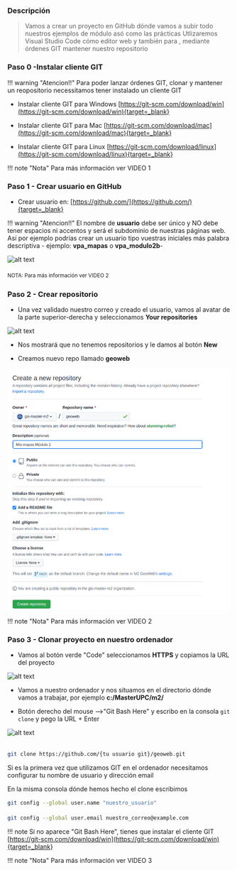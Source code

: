  
### Descripción
>Vamos a crear un proyecto en GitHub dónde vamos a subir todo nuestros ejemplos de módulo asó como las prácticas
>Utlizaremos Visual Studio Code cómo editor web y también para , mediante órdenes GIT mantener nuestro repositorio


### Paso 0 -Instalar cliente GIT

!!! warning "Atencion!!"
    Para poder lanzar órdenes GIT, clonar y mantener un reopositorio necessitamos tener instalado un cliente GIT 

* Instalar cliente GIT para Windows [https://git-scm.com/download/win](https://git-scm.com/download/win){target=_blank}

* Instalar cliente GIT para Mac [https://git-scm.com/download/mac](https://git-scm.com/download/mac){target=_blank}

* Instalar cliente GIT para Linux [https://git-scm.com/download/linux](https://git-scm.com/download/linux){target=_blank}

!!! note "Nota"
    Para más información ver VIDEO 1

 
### Paso 1 - Crear usuario en GitHub

* Crear usuario en: [https://github.com/](https://github.com/){target=_blank}

!!! warning "Atencion!!"
    El nombre de **usuario** debe ser único y NO debe tener espacios ni accentos y será el subdominio de nuestras páginas web.
    Así por ejemplo podrías crear un usuario tipo vuestras iniciales más palabra descriptiva - ejemplo: **vpa_mapas** o **vpa_modulo2b**-

![alt text](img/github-user.png "user github")

<sub> NOTA: Para más información ver VIDEO 2 <sub>

### Paso 2 - Crear repositorio

* Una vez validado nuestro correo y creado el usuario, vamos al avatar de la parte superior-derecha y seleccionamos **Your repositories**

![alt text](img/github-repo.png "github")

* Nos mostrará que no tenemos repositorios y le damos al botón **New**

* Creamos nuevo repo llamado **geoweb**

![alt text](img/github-pas2.png "github")

!!! note "Nota"
    Para más información ver VIDEO 2

### Paso 3 - Clonar proyecto en nuestro ordenador

* Vamos al botón verde "Code" seleccionamos **HTTPS** y copiamos la URL del proyecto


![alt text](img/github-pas3.png "github")

* Vamos a nuestro ordenador y nos situamos en el directorio dónde vamos a trabajar, por ejemplo **c:/MasterUPC/m2/**

* Botón derecho del mouse -->"Git Bash Here" y escribo en la consola ```git clone``` y pego la URL + Enter

![alt text](img/github-clone.png "github")


```sh

git clone https://github.com/{tu usuario git}/geoweb.git

```

Si es la primera vez que utilizamos GIT en el ordenador necesitamos configurar tu nombre de usuario y dirección email

En la misma consola dónde hemos hecho el clone escribimos

```sh
git config --global user.name "nuestro_usuario"

git config --global user.email nuestro_correo@example.com
```



!!! note
    Si no aparece "Git Bash Here", tienes que instalar el cliente GIT
    [https://git-scm.com/download/win](https://git-scm.com/download/win){target=_blank}


!!! note "Nota"
    Para más información ver VIDEO 3


